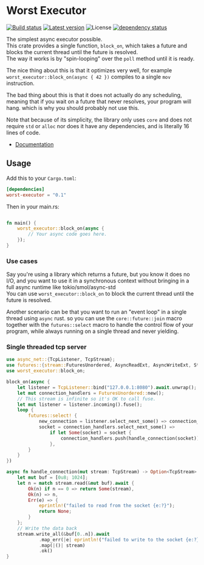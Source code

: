 # Worst Executor
[![Build status](https://github.com/elichai/worst-executor/actions/workflows/ci.yaml/badge.svg)](https://github.com/elichai/worst-executor/actions)
[![Latest version](https://img.shields.io/crates/v/worst-executor.svg)](https://crates.io/crates/worst-executor)
![License](https://img.shields.io/crates/l/worst-executor.svg)
[![dependency status](https://deps.rs/repo/github/elichai/worst-executor/status.svg)](https://deps.rs/repo/github/elichai/worst-executor)

The simplest async executor possible. <br>
This crate provides a single function, `block_on`, which takes a future and
blocks the current thread until the future is resolved. <br>
The way it works is by "spin-looping" over the `poll` method until it is ready.

The nice thing about this is that it optimizes very well,
 for example `worst_executor::block_on(async { 42 })` compiles to a single `mov` instruction. <br>

The bad thing about this is that it does not actually do any scheduling, meaning that if you
wait on a future that never resolves, your program will hang. which is why you should probably not use this.

Note that because of its simplicity, the library only uses `core` and does not require `std` or `alloc`
nor does it have any dependencies, and is literally 16 lines of code.

* [Documentation](https://docs.rs/worst-executor)

## Usage

Add this to your `Cargo.toml`:

```toml
[dependencies]
worst-executor = "0.1"
```
Then in your main.rs:

```rust

fn main() {
    worst_executor::block_on(async {
        // Your async code goes here.
    });
}
```

### Use cases
Say you're using a library which returns a future, but you know it does no I/O, 
and you want to use it in a synchronous context without bringing in a full async runtime like tokio/smol/async-std <br>
You can use `worst_executor::block_on` to block the current thread until the future is resolved.

Another scenario can be that you want to run an "event loop" in a single thread using `async` rust.
so you can use the `core::future::join` macro together with the `futures::select` macro
to handle the control flow of your program, while always running on a single thread and never yielding.

### Single threaded tcp server
```rust
use async_net::{TcpListener, TcpStream};
use futures::{stream::FuturesUnordered, AsyncReadExt, AsyncWriteExt, StreamExt};
use worst_executor::block_on;

block_on(async {
    let listener = TcpListener::bind("127.0.0.1:8080").await.unwrap();
    let mut connection_handlers = FuturesUnordered::new();
    // This stream is infinite so it's OK to call fuse.
    let mut listener = listener.incoming().fuse();
    loop {
        futures::select! {
            new_connection = listener.select_next_some() => connection_handlers.push(handle_connection(new_connection?)),
            socket = connection_handlers.select_next_some() =>
                if let Some(socket) = socket {
                    connection_handlers.push(handle_connection(socket));
                },
        }
    }
})

async fn handle_connection(mut stream: TcpStream) -> Option<TcpStream> {
    let mut buf = [0u8; 1024];
    let n = match stream.read(&mut buf).await {
        Ok(n) if n == 0 => return Some(stream),
        Ok(n) => n,
        Err(e) => {
            eprintln!("failed to read from the socket {e:?}");
            return None;
        }
    };
    // Write the data back
    stream.write_all(&buf[0..n]).await
            .map_err(|e| eprintln!("failed to write to the socket {e:?}"))
            .map(|()| stream)
            .ok()
}
```